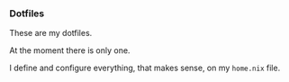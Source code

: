 ### Dotfiles

These are my dotfiles.

At the moment there is only one.

I define and configure everything, that makes sense, on my `home.nix` file.
